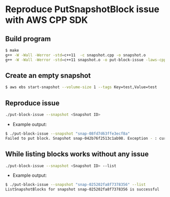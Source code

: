 # Reproduce PutSnapshotBlock issue with AWS CPP SDK

## Build program
```sh
$ make
g++ -W -Wall -Werror -std=c++11  -c snapshot.cpp -o snapshot.o
g++ -W -Wall -Werror -std=c++11 snapshot.o -o put-block-issue -laws-cpp-sdk-ebs -laws-cpp-sdk-core
```

## Create an empty snapshot
```sh
$ aws ebs start-snapshot --volume-size 1 --tags Key=test,Value=test
```

## Reproduce issue
```sh
./put-block-issue --snapshot <Snapshot ID>
```

* Example output:

```sh
$ ./put-block-issue --snapshot "snap-08fd7d63ffe3ecf8a"
Failed to put block. Snapshot snap-042b76f2513c1ab98. Exception - : curlCode: 56, Failure when receiving data from the peer
```

## While listing blocks works without any issue
```sh
./put-block-issue --snapshot <Snapshot ID> --list
```

* Example output:

```sh
$ ./put-block-issue --snapshot "snap-025202fa8f7378356" --list
ListSnapshotBlocks for snapshot snap-025202fa8f7378356 is successful
```
